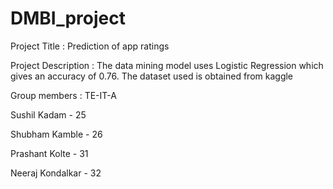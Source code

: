 # DMBI_project
Project Title : Prediction of app ratings 

Project Description : The data mining model uses Logistic Regression which gives an accuracy of 0.76. The dataset used is obtained from kaggle 

Group members : TE-IT-A

Sushil Kadam      - 25 

Shubham Kamble    - 26

Prashant Kolte    - 31

Neeraj Kondalkar  - 32
                      
